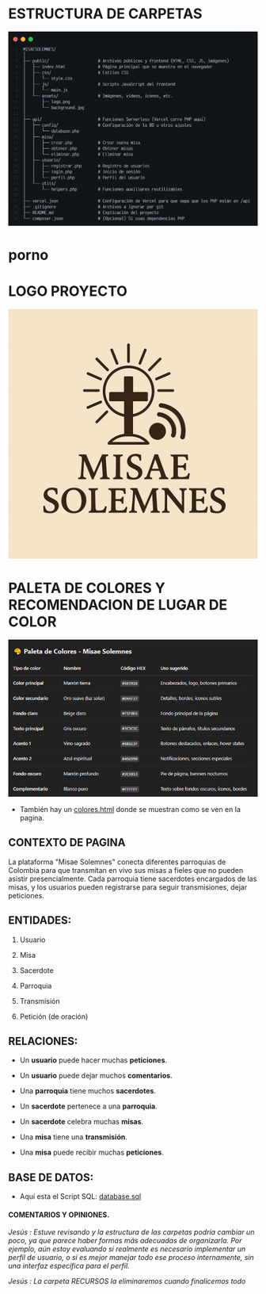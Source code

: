 # ESTRUCTURA DE CARPETAS
![](/RECURSOS/AUDIOVISUAL/estructuraDeCarpetas.png)
# porno
# LOGO PROYECTO 
![](/RECURSOS/AUDIOVISUAL/LOGO.png)

# PALETA DE COLORES Y RECOMENDACION DE LUGAR DE COLOR
![](/RECURSOS/AUDIOVISUAL/Captura.PNG)
- También hay un [colores.html](/RECURSOS/ARCHIVOS/colores.html) donde se muestran como se ven en la pagina.

## CONTEXTO DE PAGINA
La plataforma "Misae Solemnes" conecta diferentes parroquias de Colombia para que transmitan en vivo sus misas a fieles que no pueden asistir presencialmente. Cada parroquia tiene sacerdotes encargados de las misas, y los usuarios pueden registrarse para seguir transmisiones, dejar peticiones.

## ENTIDADES:
1. Usuario

2. Misa

3. Sacerdote

4. Parroquia

5. Transmisión

6. Petición (de oración)

## RELACIONES:
- Un **usuario** puede hacer muchas **peticiones**.

- Un **usuario** puede dejar muchos **comentarios**.

- Una **parroquia** tiene muchos **sacerdotes**.

- Un **sacerdote** pertenece a una **parroquia**.

- Un **sacerdote** celebra muchas **misas**.

- Una **misa** tiene una **transmisión**.

- Una **misa** puede recibir muchas **peticiones**.

## BASE DE DATOS:
- Aquí esta el Script SQL: [database.sql](/RECURSOS/ARCHIVOS/database.sql)


#### COMENTARIOS Y OPINIONES.

_Jesús : Estuve revisando y la estructura de las carpetas podría cambiar un poco, ya que parece haber formas más adecuadas de organizarla. Por ejemplo, aún estoy evaluando si realmente es necesario implementar un perfil de usuario, o si es mejor manejar todo ese proceso internamente, sin una interfaz específica para el perfil._

_Jesús : La carpeta RECURSOS la eliminaremos cuando finalicemos todo_

